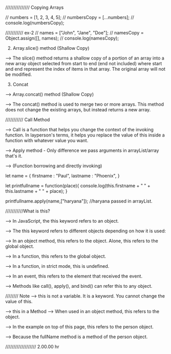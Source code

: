 




///////////////  Copying Arrays

// numbers = [1, 2, 3, 4, 5];
// numbersCopy = [...numbers];
// console.log(numbersCopy);




/////////// ex-2
// names = ["John", "Jane", "Doe"];
// namesCopy = Object.assign([], names);
// console.log(namesCopy);














   2) Array.slice() method (Shallow Copy)

--> The slice() method returns a shallow copy of a portion of an array into a new array object selected from start to end (end not included) where start and end represent the index of items in that array. The original array will not be modified.    











   3) Concat

--> Array.concat() method (Shallow Copy)

--> The concat() method is used to merge two or more arrays. This method does not change the existing arrays, but instead returns a new array.












///////////  Call Method

--> Call is a function that helps you change the context of the invoking function. In layperson's terms, it helps you replace the value of this inside a function with whatever value you want.









--> Apply method - Only difference we pass arguments in arrayList/array that's it.

--> (Function borrowing and directly invoking)


let name = {
  firstname : "Paul",
  lastname : "Phoenix",
}

let printfullname = function(place){
  console.log(this.firstname + " " + this.lastname + " " + place);
}

printfullname.apply(name,["haryana"]); //haryana passed in arrayList.
























///////////What is this?

--> In JavaScript, the this keyword refers to an object.

--> The this keyword refers to different objects depending on how it is used:

--> In an object method, this refers to the object.
Alone, this refers to the global object.


--> In a function, this refers to the global object.

--> In a function, in strict mode, this is undefined.

--> In an event, this refers to the element that received the event.


--> Methods like call(), apply(), and bind() can refer this to any object.


 ////////   Note
--> this is not a variable. It is a keyword. You cannot change the value of this.



--> this in a Method
--> When used in an object method, this refers to the object.


--> In the example on top of this page, this refers to the person object.


--> Because the fullName method is a method of the person object.






















///////////////////   2.00.00 hr